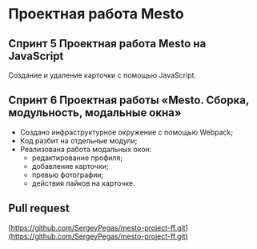 # Проектная работа Mesto

## Спринт 5 Проектная работа Mesto на JavaScript

Cоздание и удаление карточки с помощью JavaScript.

## Спринт 6 Проектная работы «Mesto. Сборка, модульность, модальные окна»

- Создано инфраструктурное окружение с помощью Webpack;
- Код разбит на отдельные модули;
- Реализована работа модальных окон:
   - редактирование профиля;
   - добавление карточки;
   - превью фотографии;
   - действия лайков на карточке.

## Pull request

[https://github.com/SergeyPegas/mesto-project-ff.git](https://github.com/SergeyPegas/mesto-project-ff.git)
